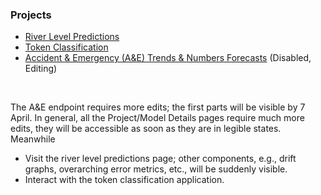 

<h3>Projects</h3>
<ul>
  <li><a href="https://d3h5uy7f3ttkyl.cloudfront.net/index.html">River Level Predictions</a></li>
  <li><a href="https://d22j2jhm9iagpk.cloudfront.net/index.html">Token Classification</a></li>
  <li><a href="">Accident & Emergency (A&E) Trends & Numbers Forecasts</a> (Disabled, Editing)</li>
</ul>

<br>

The A&E endpoint requires more edits; the first parts will be visible by 7 April.  In general, all the Project/Model Details pages require much more edits, they will be accessible as soon as they are in legible states.  Meanwhile

* Visit the river level predictions page; other components, e.g., drift graphs, overarching error metrics, etc., will be suddenly visible.
* Interact with the token classification application.

<br>
<br>

<br>
<br>

<br>
<br>

<br>
<br>

<!--

**Here are some ideas to get you started:**

🙋‍♀️ A short introduction - what is your organization all about?
🌈 Contribution guidelines - how can the community get involved?
👩‍💻 Useful resources - where can the community find your docs? Is there anything else the community should know?
🍿 Fun facts - what does your team eat for breakfast?
🧙 Remember, you can do mighty things with the power of [Markdown](https://docs.github.com/github/writing-on-github/getting-started-with-writing-and-formatting-on-github/basic-writing-and-formatting-syntax)
-->
